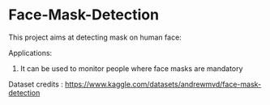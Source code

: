 # Face-Mask-Detection

This project aims at detecting mask on human face:

Applications:
1. It can be used to monitor people where face masks are mandatory

Dataset credits : https://www.kaggle.com/datasets/andrewmvd/face-mask-detection
